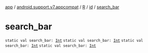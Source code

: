 [app](../../../index.md) / [android.support.v7.appcompat](../../index.md) / [R](../index.md) / [id](index.md) / [search_bar](.)

# search_bar

`static val search_bar: `[`Int`](https://kotlinlang.org/api/latest/jvm/stdlib/kotlin/-int/index.html)
`static val search_bar: `[`Int`](https://kotlinlang.org/api/latest/jvm/stdlib/kotlin/-int/index.html)
`static val search_bar: `[`Int`](https://kotlinlang.org/api/latest/jvm/stdlib/kotlin/-int/index.html)
`static val search_bar: `[`Int`](https://kotlinlang.org/api/latest/jvm/stdlib/kotlin/-int/index.html)